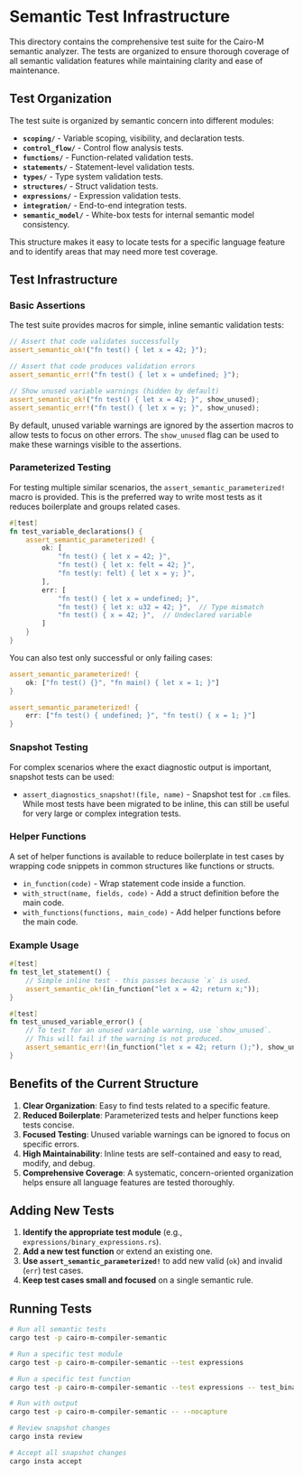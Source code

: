 # Semantic Test Infrastructure

This directory contains the comprehensive test suite for the Cairo-M semantic
analyzer. The tests are organized to ensure thorough coverage of all semantic
validation features while maintaining clarity and ease of maintenance.

## Test Organization

The test suite is organized by semantic concern into different modules:

- **`scoping/`** - Variable scoping, visibility, and declaration tests.
- **`control_flow/`** - Control flow analysis tests.
- **`functions/`** - Function-related validation tests.
- **`statements/`** - Statement-level validation tests.
- **`types/`** - Type system validation tests.
- **`structures/`** - Struct validation tests.
- **`expressions/`** - Expression validation tests.
- **`integration/`** - End-to-end integration tests.
- **`semantic_model/`** - White-box tests for internal semantic model
  consistency.

This structure makes it easy to locate tests for a specific language feature and
to identify areas that may need more test coverage.

## Test Infrastructure

### Basic Assertions

The test suite provides macros for simple, inline semantic validation tests:

```rust
// Assert that code validates successfully
assert_semantic_ok!("fn test() { let x = 42; }");

// Assert that code produces validation errors
assert_semantic_err!("fn test() { let x = undefined; }");

// Show unused variable warnings (hidden by default)
assert_semantic_ok!("fn test() { let x = 42; }", show_unused);
assert_semantic_err!("fn test() { let x = y; }", show_unused);
```

By default, unused variable warnings are ignored by the assertion macros to
allow tests to focus on other errors. The `show_unused` flag can be used to make
these warnings visible to the assertions.

### Parameterized Testing

For testing multiple similar scenarios, the `assert_semantic_parameterized!`
macro is provided. This is the preferred way to write most tests as it reduces
boilerplate and groups related cases.

```rust
#[test]
fn test_variable_declarations() {
    assert_semantic_parameterized! {
        ok: [
            "fn test() { let x = 42; }",
            "fn test() { let x: felt = 42; }",
            "fn test(y: felt) { let x = y; }",
        ],
        err: [
            "fn test() { let x = undefined; }",
            "fn test() { let x: u32 = 42; }",  // Type mismatch
            "fn test() { x = 42; }",  // Undeclared variable
        ]
    }
}
```

You can also test only successful or only failing cases:

```rust
assert_semantic_parameterized! {
    ok: ["fn test() {}", "fn main() { let x = 1; }"]
}

assert_semantic_parameterized! {
    err: ["fn test() { undefined; }", "fn test() { x = 1; }"]
}
```

### Snapshot Testing

For complex scenarios where the exact diagnostic output is important, snapshot
tests can be used:

- `assert_diagnostics_snapshot!(file, name)` - Snapshot test for `.cm` files.
  While most tests have been migrated to be inline, this can still be useful for
  very large or complex integration tests.

### Helper Functions

A set of helper functions is available to reduce boilerplate in test cases by
wrapping code snippets in common structures like functions or structs.

- `in_function(code)` - Wrap statement code inside a function.
- `with_struct(name, fields, code)` - Add a struct definition before the main
  code.
- `with_functions(functions, main_code)` - Add helper functions before the main
  code.

### Example Usage

```rust
#[test]
fn test_let_statement() {
    // Simple inline test - this passes because `x` is used.
    assert_semantic_ok!(in_function("let x = 42; return x;"));
}

#[test]
fn test_unused_variable_error() {
    // To test for an unused variable warning, use `show_unused`.
    // This will fail if the warning is not produced.
    assert_semantic_err!(in_function("let x = 42; return ();"), show_unused);
}
```

## Benefits of the Current Structure

1.  **Clear Organization**: Easy to find tests related to a specific feature.
2.  **Reduced Boilerplate**: Parameterized tests and helper functions keep tests
    concise.
3.  **Focused Testing**: Unused variable warnings can be ignored to focus on
    specific errors.
4.  **High Maintainability**: Inline tests are self-contained and easy to read,
    modify, and debug.
5.  **Comprehensive Coverage**: A systematic, concern-oriented organization
    helps ensure all language features are tested thoroughly.

## Adding New Tests

1.  **Identify the appropriate test module** (e.g.,
    `expressions/binary_expressions.rs`).
2.  **Add a new test function** or extend an existing one.
3.  **Use `assert_semantic_parameterized!`** to add new valid (`ok`) and invalid
    (`err`) test cases.
4.  **Keep test cases small and focused** on a single semantic rule.

## Running Tests

```bash
# Run all semantic tests
cargo test -p cairo-m-compiler-semantic

# Run a specific test module
cargo test -p cairo-m-compiler-semantic --test expressions

# Run a specific test function
cargo test -p cairo-m-compiler-semantic --test expressions -- test_binary_operator_type_errors

# Run with output
cargo test -p cairo-m-compiler-semantic -- --nocapture

# Review snapshot changes
cargo insta review

# Accept all snapshot changes
cargo insta accept
```
